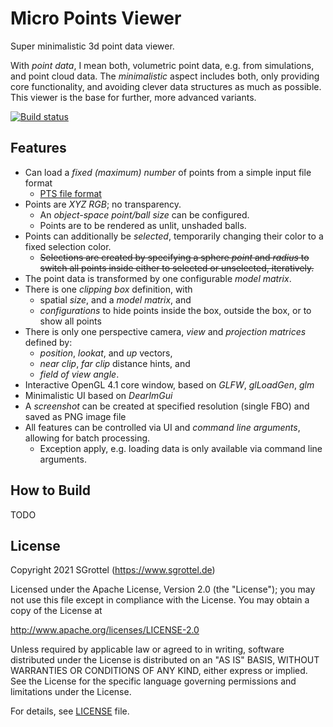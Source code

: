 # Micro Points Viewer
Super minimalistic 3d point data viewer.

With _point data_, I mean both, volumetric point data, e.g. from simulations, and point cloud data.
The _minimalistic_ aspect includes both, only providing core functionality, and avoiding clever data structures as much as possible.
This viewer is the base for further, more advanced variants.

[![Build status](https://ci.appveyor.com/api/projects/status/djy1g0x67pnag2qi?svg=true)](https://ci.appveyor.com/project/s_grottel/micro-points-viewer)

## Features

* Can load a _fixed (maximum) number_ of points from a simple input file format
    * [PTS file format](./doc/pts.md) 
* Points are _XYZ RGB_; no transparency.
    * An _object-space point/ball size_ can be configured.
    * Points are to be rendered as unlit, unshaded balls.
* Points can additionally be _selected_, temporarily changing their color to a fixed selection color.
    * ~~Selections are created by specifying a sphere _point_ and _radius_ to switch all points inside either to selected or unselected, iteratively.~~
* The point data is transformed by one configurable _model matrix_.
* There is one _clipping box_ definition, with
    * spatial _size_, and a _model matrix_, and
    * _configurations_ to hide points inside the box, outside the box, or to show all points
* There is only one perspective camera, _view_ and _projection matrices_ defined by:
    * _position_, _lookat_, and _up_ vectors,
    * _near clip_, _far clip_ distance hints, and
    * _field of view angle_.
* Interactive OpenGL 4.1 core window, based on _GLFW_, _glLoadGen_, _glm_
* Minimalistic UI based on _DearImGui_
* A _screenshot_ can be created at specified resolution (single FBO) and saved as PNG image file
* All features can be controlled via UI and _command line arguments_, allowing for batch processing.
    * Exception apply, e.g. loading data is only available via command line arguments.

## How to Build

TODO

## License

Copyright 2021 SGrottel (https://www.sgrottel.de)

Licensed under the Apache License, Version 2.0 (the "License");
you may not use this file except in compliance with the License.
You may obtain a copy of the License at

http://www.apache.org/licenses/LICENSE-2.0

Unless required by applicable law or agreed to in writing, software
distributed under the License is distributed on an "AS IS" BASIS,
WITHOUT WARRANTIES OR CONDITIONS OF ANY KIND, either express or implied.
See the License for the specific language governing permissions and
limitations under the License.

For details, see [LICENSE](./LICENSE) file.
